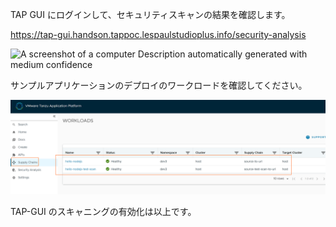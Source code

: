 

TAP GUI にログインして、セキュリティスキャンの結果を確認します。


<https://tap-gui.handson.tappoc.lespaulstudioplus.info/security-analysis>

![A screenshot of a computer Description automatically generated with
medium confidence](../media/image11.png)

サンプルアプリケーションのデプロイのワークロードを確認してください。

![グラフィカル ユーザー インターフェイス, テキスト, アプリケーション自動的に生成された説明](../media/image8.png)

TAP-GUI のスキャニングの有効化は以上です。

